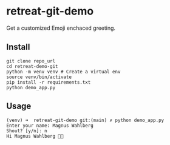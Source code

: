 # retreat-git-demo
 
Get a customized Emoji enchaced greeting.


## Install

```shell
git clone repo_url
cd retreat-demo-git
python -m venv venv # Create a virtual env
source venv/bin/activate
pip install -r requirements.txt
python demo_app.py
```

## Usage
```shell
(venv) ➜  retreat-git-demo git:(main) ✗ python demo_app.py
Enter your name: Magnus Wahlberg
Shout? [y/n]: n
Hi Magnus Wahlberg 👨🏼
```
